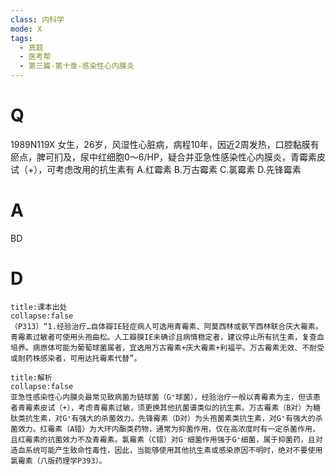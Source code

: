 ```yaml
---
class: 内科学
mode: X
tags:
  - 真题
  - 医考帮
  - 第三篇-第十章-感染性心内膜炎
---
```


# Q
1989N119X 女生，26岁，风湿性心脏病，病程10年，因近2周发热，口腔黏膜有瘀点，脾可扪及，尿中红细胞0～6/HP，疑合并亚急性感染性心内膜炎，青霉素皮试（+），可考虑改用的抗生素有
A.红霉素
B.万古霉素
C.氯霉素
D.先锋霉素

# A
BD
# D
```ad-note
title:课本出处
collapse:false
（P313）“1.经验治疗…自体瓣IE轻症病人可选用青霉素、阿莫西林或氨苄西林联合庆大霉素。青霉素过敏者可使用头孢曲松。人工瓣膜IE未确诊且病情稳定者，建议停止所有抗生素，复查血培养。病原体可能为葡萄球菌属者，宜选用万古霉素+庆大霉素+利福平。万古霉素无效、不耐受或耐药株感染者，可用达托霉素代替”。
```

```ad-summary
title:解析
collapse:false
亚急性感染性心内膜炎最常见致病菌为链球菌（G⁺球菌），经验治疗一般以青霉素为主，但该患者青霉素皮试（+），考虑青霉素过敏，须更换其他抗菌谱类似的抗生素。万古霉素（B对）为糖肽类抗生素，对G⁺有强大的杀菌效力。先锋霉素（D对）为头孢菌素类抗生素，对G⁺有强大的杀菌效力。红霉素（A错）为大环内酯类药物，通常为抑菌作用，仅在高浓度时有一定杀菌作用，且红霉素的抗菌效力不及青霉素。氯霉素（C错）对G⁻细菌作用强于G⁺细菌，属于抑菌药，且对造血系统可能产生致命性毒性，因此，当能够使用其他抗生素或感染原因不明时，绝对不要使用氯霉素（八版药理学P393）。
```

